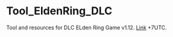 # Tool_EldenRing_DLC
Tool and resources for DLC ELden Ring Game v1.12.
[Link](https://github.com/vawser/Smithbox/actions/runs/9620524220/artifacts/1626551639)
+7UTC.
